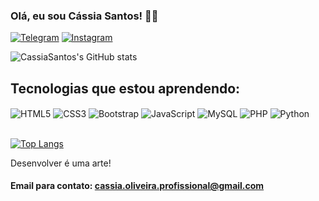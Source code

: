 ### Olá, eu sou Cássia Santos! 👋🏼 
[![Telegram](https://img.shields.io/badge/Telegram-2CA5E0?style=for-the-badge&logo=telegram&logoColor=white)](#) [![Instagram](https://img.shields.io/badge/Instagram-E4405F?style=for-the-badge&logo=instagram&logoColor=white)](https://www.instagram.com/cassiasantos_05/) 

![CassiaSantos's GitHub stats](https://github-readme-stats.vercel.app/api?username=CassiaSantos&show_icons=true&theme=highcontrast)

## Tecnologias que estou aprendendo:
<div>
    <img align="center" alt="HTML5" src="https://img.shields.io/badge/HTML5-E34F26?style=for-the-badge&logo=html5&logoColor=white">
    <img align="center" alt="CSS3" src="https://img.shields.io/badge/CSS3-1572B6?style=for-the-badge&logo=css3&logoColor=white">
    <img align="center" alt="Bootstrap" src="https://img.shields.io/badge/Bootstrap-563D7C?style=for-the-badge&logo=bootstrap&logoColor=white">
    <img align="center" alt="JavaScript" src="https://img.shields.io/badge/JavaScript-F7DF1E?style=for-the-badge&logo=javascript&logoColor=black">
    <img align="center" alt="MySQL" src="https://img.shields.io/badge/MySQL-00000F?style=for-the-badge&logo=mysql&logoColor=white">
    <img align="center" alt="PHP" src="https://img.shields.io/badge/PHP-777BB4?style=for-the-badge&logo=php&logoColor=white">
    <img align="center" alt="Python" src="https://img.shields.io/badge/Python-14354C?style=for-the-badge&logo=python&logoColor=white">
</div><br>

[![Top Langs](https://github-readme-stats.vercel.app/api/top-langs/?username=CassiaSantos&layout=compact)](https://github.com/anuraghazra/github-readme-stats)

Desenvolver é uma arte!

#### Email para contato: cassia.oliveira.profissional@gmail.com
